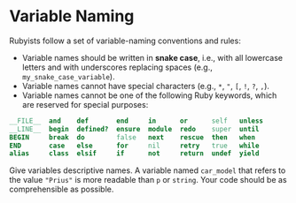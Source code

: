 # Variable Naming

Rubyists follow a set of variable-naming conventions and rules:

* Variable names should be written in **snake case**, i.e., with all lowercase
letters and with underscores replacing spaces (e.g., `my_snake_case_variable`).
* Variable names cannot have special characters (e.g., `*`, `"`, `[`, `!`, `?`, `,`).
* Variable names cannot be one of the following Ruby keywords, which are reserved
for special purposes:

```ruby
__FILE__  and    def       end     in      or      self   unless
__LINE__  begin  defined?  ensure  module  redo    super  until
BEGIN     break  do        false   next    rescue  then   when
END       case   else      for     nil     retry   true   while
alias     class  elsif     if      not     return  undef  yield
```

Give variables descriptive names. A variable named `car_model` that refers to
the value `"Prius"` is more readable than `p` or `string`. Your code should be
as comprehensible as possible.

